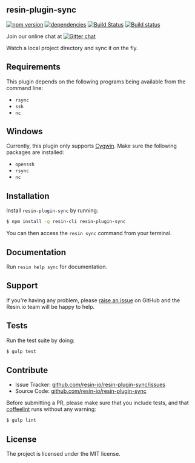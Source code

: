 resin-plugin-sync
-----------------

[![npm version](https://badge.fury.io/js/resin-plugin-sync.svg)](http://badge.fury.io/js/resin-plugin-sync)
[![dependencies](https://david-dm.org/resin-io/resin-plugin-sync.png)](https://david-dm.org/resin-io/resin-plugin-sync.png)
[![Build Status](https://travis-ci.org/resin-io/resin-plugin-sync.svg?branch=master)](https://travis-ci.org/resin-io/resin-plugin-sync)
[![Build status](https://ci.appveyor.com/api/projects/status/e0sth5805p3jdved?svg=true)](https://ci.appveyor.com/project/resin-io/resin-plugin-sync)

Join our online chat at [![Gitter chat](https://badges.gitter.im/resin-io/chat.png)](https://gitter.im/resin-io/chat)

Watch a local project directory and sync it on the fly.

Requirements
------------

This plugin depends on the following programs being available from the command line:

- `rsync`
- `ssh`
- `nc`

Windows
-------

Currently, this plugin only supports [Cygwin](https://www.cygwin.com). Make sure the following packages are installed:

- `openssh`
- `rsync`
- `nc`

Installation
------------

Install `resin-plugin-sync` by running:

```sh
$ npm install -g resin-cli resin-plugin-sync
```

You can then access the `resin sync` command from your terminal.

Documentation
-------------

Run `resin help sync` for documentation.

Support
-------

If you're having any problem, please [raise an issue](https://github.com/resin-io/resin-plugin-sync/issues/new) on GitHub and the Resin.io team will be happy to help.

Tests
-----

Run the test suite by doing:

```sh
$ gulp test
```

Contribute
----------

- Issue Tracker: [github.com/resin-io/resin-plugin-sync/issues](https://github.com/resin-io/resin-plugin-sync/issues)
- Source Code: [github.com/resin-io/resin-plugin-sync](https://github.com/resin-io/resin-plugin-sync)

Before submitting a PR, please make sure that you include tests, and that [coffeelint](http://www.coffeelint.org/) runs without any warning:

```sh
$ gulp lint
```

License
-------

The project is licensed under the MIT license.

